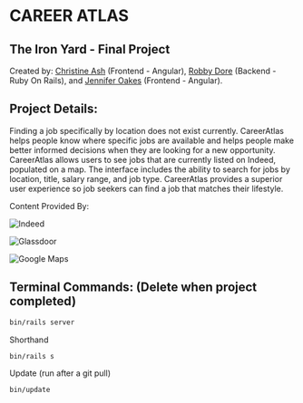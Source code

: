 # CAREER ATLAS

## The Iron Yard - Final Project

Created by: [Christine Ash](https://www.linkedin.com/in/christine-ash-5a21743b/) (Frontend - Angular), [Robby Dore](https://www.linkedin.com/in/robby-dore-61b88910b/) (Backend - Ruby On Rails), and [Jennifer Oakes](https://www.linkedin.com/in/jennifernicoleoakes/) (Frontend - Angular).

## Project Details:

Finding a job specifically by location does not exist currently. CareerAtlas helps people know where specific jobs are available and helps people make better informed decisions when they are looking for a new opportunity. CareerAtlas allows users to see jobs that are currently listed on Indeed, populated on a map. The interface includes the ability to search for jobs by location, title, salary range, and job type. CareerAtlas provides a superior user experience so job seekers can find a job that matches their lifestyle.

Content Provided By:

![Indeed](https://www.indeed.com)

![Glassdoor](http://www.glassdoor.com)

![Google Maps](http://www.googlemaps.com)


## Terminal Commands: (Delete when project completed)

```sh
bin/rails server
```
Shorthand
```sh
bin/rails s
```
Update (run after a git pull)
```sh
bin/update
```
